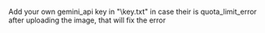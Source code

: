 Add your own gemini_api key in "\key.txt\" in case their is quota_limit_error after uploading the image, that will fix the error
